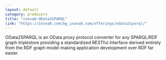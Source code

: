 ```yaml
---
layout: default
category: producers
title: "inova8-OData2SPARQL"
link: "https://inova8.com/bg_inova8.com/offerings/odata2sparql/"
---
```

OData2SPARQL is an OData proxy protocol converter for any SPARQL/RDF graph triplestore providing a standardized  RESTful interface derived entirely from the RDF graph model making application development over RDF far easier.
